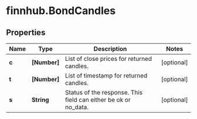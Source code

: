 # finnhub.BondCandles

## Properties

Name | Type | Description | Notes
------------ | ------------- | ------------- | -------------
**c** | **[Number]** | List of close prices for returned candles. | [optional] 
**t** | **[Number]** | List of timestamp for returned candles. | [optional] 
**s** | **String** | Status of the response. This field can either be ok or no_data. | [optional] 


